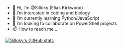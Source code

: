 - 👋 Hi, I’m @Silloky (Elias Kirkwood)
- 👀 I’m interested in coding and biology
- 🌱 I’m currently learning Python/JavaScript
- 💞️ I’m looking to collaborate on PowerShell projects
- 📫 How to reach me ...

[![Silloky's GitHub stats](https://github-readme-stats.vercel.app/api?username=silloky)](https://github.com/anuraghazra/github-readme-stats)

<!---
Silloky/Silloky is a ✨ special ✨ repository because its `README.md` (this file) appears on your GitHub profile.
You can click the Preview link to take a look at your changes.
--->
